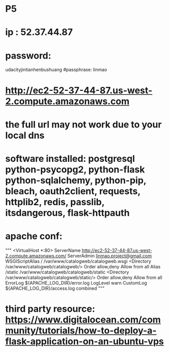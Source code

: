 # P5
# ip : 52.37.44.87
# password:
udacityjintianhenbushuang
#passphrase:
linmao
# http://ec2-52-37-44-87.us-west-2.compute.amazonaws.com
# the full url may not work due to your local dns
# software installed: postgresql python-psycopg2, python-flask python-sqlalchemy, python-pip, bleach, oauth2client, requests, httplib2, redis, passlib, itsdangerous, flask-httpauth
# apache conf:
"""
<VirtualHost *:80>
        ServerName http://ec2-52-37-44-87.us-west-2.compute.amazonaws.com/
        ServerAdmin linmao.project@gmail.com
        WSGIScriptAlias / /var/www/catalogweb/catalogweb.wsgi
        <Directory /var/www/catalogweb/catalogweb/>
            Order allow,deny
            Allow from all
        </Directory>
        Alias /static /var/www/catalogweb/catalogweb/static
        <Directory /var/www/catalogweb/catalogweb/static/>
            Order allow,deny
            Allow from all
        </Directory>
        ErrorLog ${APACHE_LOG_DIR}/error.log
        LogLevel warn
        CustomLog ${APACHE_LOG_DIR}/access.log combined
</VirtualHost>
"""
# third party resource: https://www.digitalocean.com/community/tutorials/how-to-deploy-a-flask-application-on-an-ubuntu-vps
